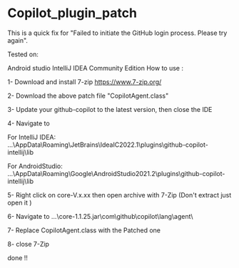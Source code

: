 # Copilot_plugin_patch
This is a quick fix for "Failed to initiate the GitHub login process. Please try again".

Tested on:

Android studio
IntelliJ IDEA Community Edition
How to use :

1- Download and install 7-zip https://www.7-zip.org/

2- Download the above patch file "CopilotAgent.class"

3- Update your github-copilot to the latest version, then close the IDE

4- Navigate to

For IntelliJ IDEA: ...\AppData\Roaming\JetBrains\IdeaIC2022.1\plugins\github-copilot-intellij\lib

For AndroidStudio: ...\AppData\Roaming\Google\AndroidStudio2021.2\plugins\github-copilot-intellij\lib

5- Right click on core-V.x.xx then open archive with 7-Zip (Don't extract just open it )

6- Navigate to ...\core-1.1.25.jar\com\github\copilot\lang\agent\

7- Replace CopilotAgent.class with the Patched one

8- close 7-Zip

done !!
